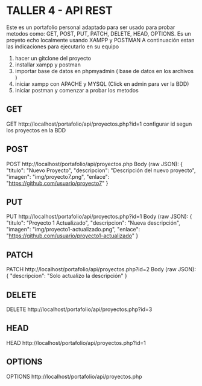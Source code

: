 # TALLER 4 - API REST

Este es un portafolio personal adaptado para ser usado para probar metodos como: GET, POST, PUT, PATCH, DELETE, HEAD, OPTIONS.
Es un proyeto echo localmente usando XAMPP y POSTMAN
A continuación estan las indicaciones para ejecutarlo en su equipo

1) hacer un gitclone del proyecto
2) installar xampp y postman
3) importar base de datos en phpmyadmin ( base de datos en los archivos )
4) iniciar xampp con APACHE y MYSQL (Click en admin para ver la BDD)
5) iniciar postman y comenzar a probar los metodos

## GET
GET http://localhost/portafolio/api/proyectos.php?id=1
configurar id segun los proyectos en la BDD
## POST
POST http://localhost/portafolio/api/proyectos.php
Body (raw JSON):
{
    "titulo": "Nuevo Proyecto",
    "descripcion": "Descripción del nuevo proyecto",
    "imagen": "img/proyecto7.png",
    "enlace": "https://github.com/usuario/proyecto7"
}
## PUT
PUT http://localhost/portafolio/api/proyectos.php?id=1
Body (raw JSON):
{
    "titulo": "Proyecto 1 Actualizado",
    "descripcion": "Nueva descripción",
    "imagen": "img/proyecto1-actualizado.png",
    "enlace": "https://github.com/usuario/proyecto1-actualizado"
}
## PATCH
   PATCH http://localhost/portafolio/api/proyectos.php?id=2
Body (raw JSON):
{
    "descripcion": "Solo actualizo la descripción"
}
## DELETE
   DELETE http://localhost/portafolio/api/proyectos.php?id=3
## HEAD
   HEAD http://localhost/portafolio/api/proyectos.php?id=1
## OPTIONS
   OPTIONS http://localhost/portafolio/api/proyectos.php
   

